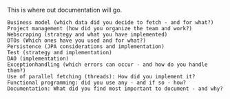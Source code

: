This is where out documentation will go.

    Business model (which data did you decide to fetch - and for what?)
    Project management (how did you organize the team and work?)
    Webscraping (strategy and what you have implemented)
    DTOs (Which ones have you used and for what?)
    Persistence (JPA considerations and implementation)
    Test (strategy and implementation)
    DAO (implementation)
    Exceptionhandling (which errors can occur - and how do you handle them?)
    Use of parallel fetching (threads): How did you implement it?
    Functional programming: did you use any - and if so - how?
    Documentation: What did you find most important to document - and why?
